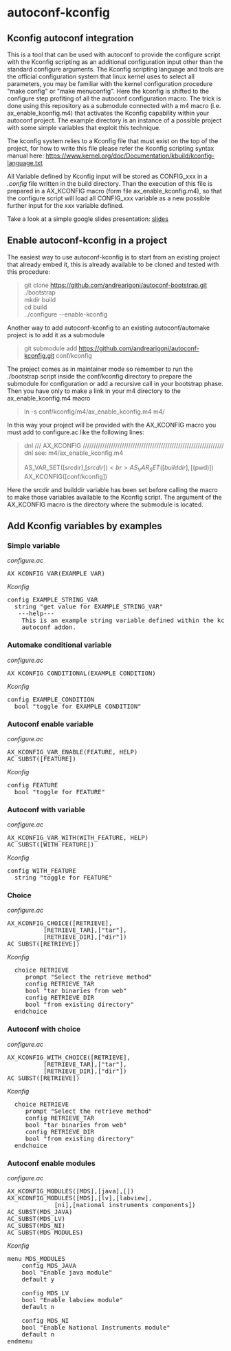 # autoconf-kconfig
## Kconfig autoconf integration
This is a tool that can be used with autoconf to provide the configure script with the Kconfig scripting as an additional configuration input other than the standard configure arguments. The Kconfig scripting language and tools are the official configuration system that linux kernel uses to select all parameters, you may be familiar with the kernel configuration procedure "make config" or "make menuconfig". Here the kconfig is shifted to the configure step profiting of all the autoconf configuration macro. The trick is done using this repository as a submodule connected with a m4 macro (i.e. ax_enable_kconfig.m4) that activates the Kconfig capability within your autoconf project. The example directory is an instance of a possible project with some simple variables that exploit this technique.

The kconfig system relies to a Kconfig file that must exist on the top of the project, for how to write this file please refer the Kconfig scripting syntax manual here: https://www.kernel.org/doc/Documentation/kbuild/kconfig-language.txt

All Variable defined by Kconfig input will be stored as CONFIG_xxx in a *.config* file written in the build directory. Than the execution of this file is prepared in a AX_KCONFIG macro (form file ax_enable_kconfig.m4), so that the configure script will load all CONFIG_xxx variable as a new possible further input for the xxx variable defined.

Take a look at a simple google slides presentation: [slides](https://docs.google.com/presentation/d/e/2PACX-1vRhVh9ZfhzI6ZJE_jVOJcGrp-Ff1CuXifx0G5dKmzkgVJToFYwmsCEqmKwGUnX3KKpdMSn8bAQlbg1M/pub?start=false&loop=false&delayms=3000)

## Enable autoconf-kconfig in a project
The easiest way to use autoconf-kconfig is to start from an existing project that already embed it, this is already available to be cloned and tested with this procedure:

>  git clone https://github.com/andrearigoni/autoconf-bootstrap.git <br>
>  ./bootstrap <br>
>  mkdir build <br>
>  cd build <br>
>  ../configure --enable-kconfig

Another way to add autoconf-kconfig to an existing autoconf/automake project is to add it as a submodule

> git submodule add https://github.com/andrearigoni/autoconf-kconfig.git conf/kconfig

The project comes as in maintainer mode so remember to run the ./bootstrap script inside the conf/kconfig directory to prepare the submodule for configuration or add a recursive call in your bootstrap phase. Then you have only to make a link in your m4 directory to the ax_enable_kconfig.m4 macro

> ln -s conf/kconfig/m4/ax_enable_kconfig.m4 m4/

In this way your project will be provided with the AX_KCONFIG macro you must add to configure.ac like the following lines:

> dnl /// AX_KCONFIG ///////////////////////////////////////////////////////////////// <br>
> dnl     see: m4/ax_enable_kconfig.m4 <br>
> <br>
> AS_VAR_SET([srcdir],[${srcdir}]) <br>
> AS_VAR_SET([builddir],[$(pwd)]) <br>
> AX_KCONFIG([conf/kconfig]) <br>

Here the srcdir and builddir variable has been set before calling the macro to make those variables available to the Kconfig script. The argument of the AX_KCONFIG macro is the directory where the submodule is located.



## Add Kconfig variables by examples

### Simple variable
*configure.ac* <br>
<pre>
AX_KCONFIG_VAR(EXAMPLE_VAR)
</pre>

*Kconfig* <br>
<pre>
config EXAMPLE_STRING_VAR 
  string "get value for EXAMPLE_STRING_VAR"
   ---help---
    This is an example string variable defined within the kconfig
    autoconf addon.
</pre>

### Automake conditional variable
*configure.ac* <br>
<pre>
AX_KCONFIG_CONDITIONAL(EXAMPLE_CONDITION)
</pre>

*Kconfig* <br>
<pre>
config EXAMPLE_CONDITION
  bool "toggle for EXAMPLE_CONDITION"
</pre>

### Autoconf enable variable
*configure.ac* <br>
<pre>
AX_KCONFIG_VAR_ENABLE(FEATURE, HELP)
AC_SUBST([FEATURE])
</pre>

*Kconfig* <br>
<pre>
config FEATURE
  bool "toggle for FEATURE"
</pre>

### Autoconf with variable
*configure.ac* <br>
<pre>
AX_KCONFIG_VAR_WITH(WITH_FEATURE, HELP)
AC_SUBST([WITH_FEATURE])
</pre>

*Kconfig* <br>
<pre>
config WITH_FEATURE
  string "toggle for FEATURE"
</pre>

### Choice
*configure.ac* <br>
<pre>
AX_KCONFIG_CHOICE([RETRIEVE],
		  [RETRIEVE_TAR],["tar"],
		  [RETRIEVE_DIR],["dir"])
AC_SUBST([RETRIEVE])
</pre>

*Kconfig* <br>
<pre>
  choice RETRIEVE
	 prompt "Select the retrieve method"
	 config RETRIEVE_TAR
	 bool "tar binaries from web"
	 config RETRIEVE_DIR
	 bool "from existing directory"
  endchoice
</pre>


### Autoconf with choice
*configure.ac* <br>
<pre>
AX_KCONFIG_WITH_CHOICE([RETRIEVE],
		  [RETRIEVE_TAR],["tar"],
		  [RETRIEVE_DIR],["dir"])
AC_SUBST([RETRIEVE])
</pre>

*Kconfig* <br>
<pre>
  choice RETRIEVE
	 prompt "Select the retrieve method"
	 config RETRIEVE_TAR
	 bool "tar binaries from web"
	 config RETRIEVE_DIR
	 bool "from existing directory"
  endchoice
</pre>


### Autoconf enable modules
*configure.ac* <br>
<pre>
AX_KCONFIG_MODULES([MDS],[java],[])
AX_KCONFIG_MODULES([MDS],[lv],[labview],
			 [ni],[national instruments components])
AC_SUBST(MDS_JAVA)
AC_SUBST(MDS_LV)
AC_SUBST(MDS_NI)
AC_SUBST(MDS_MODULES)
</pre>

*Kconfig* <br>
<pre>
menu MDS_MODULES
	config MDS_JAVA
	bool "Enable java module"
	default y

	config MDS_LV
	bool "Enable labview module"
	default n

	config MDS_NI
	bool "Enable National Instruments module"
	default n
endmenu
</pre>




